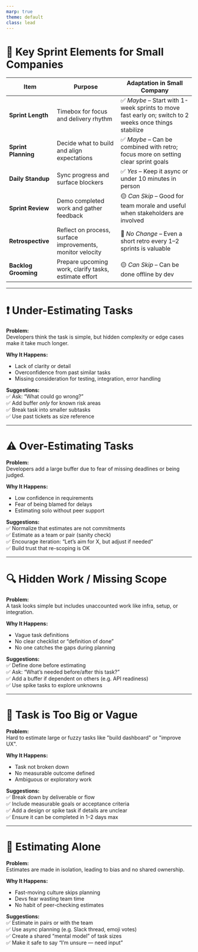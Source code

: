 ```yaml
---
marp: true
theme: default
class: lead
---
```


# 🧭 Key Sprint Elements for Small Companies

| Item                  | Purpose                                                | Adaptation in Small Company           |
|-----------------------|--------------------------------------------------------|---------------------------------------|
| **Sprint Length**     | Timebox for focus and delivery rhythm                  | ✅ *Maybe* – Start with 1-week sprints to move fast early on; switch to 2 weeks once things stabilize |
| **Sprint Planning**   | Decide what to build and align expectations            | ✅ *Maybe* – Can be combined with retro; focus more on setting clear sprint goals |
| **Daily Standup**     | Sync progress and surface blockers                     | ✅ *Yes* – Keep it async or under 10 minutes in person |
| **Sprint Review**     | Demo completed work and gather feedback                | 🟡 *Can Skip* – Good for team morale and useful when stakeholders are involved |
| **Retrospective**     | Reflect on process, surface improvements, monitor velocity | 🚫 *No Change* – Even a short retro every 1–2 sprints is valuable |
| **Backlog Grooming**  | Prepare upcoming work, clarify tasks, estimate effort  | 🟡 *Can Skip* – Can be done offline by dev |

---

# ❗ Under-Estimating Tasks

**Problem:**  
Developers think the task is simple, but hidden complexity or edge cases make it take much longer.

**Why It Happens:**  
- Lack of clarity or detail  
- Overconfidence from past similar tasks  
- Missing consideration for testing, integration, error handling

**Suggestions:**  
✅ Ask: “What could go wrong?”  
✅ Add buffer *only* for known risk areas  
✅ Break task into smaller subtasks  
✅ Use past tickets as size reference

---

# ⚠️ Over-Estimating Tasks

**Problem:**  
Developers add a large buffer due to fear of missing deadlines or being judged.

**Why It Happens:**  
- Low confidence in requirements  
- Fear of being blamed for delays  
- Estimating solo without peer support

**Suggestions:**  
✅ Normalize that estimates are not commitments  
✅ Estimate as a team or pair (sanity check)  
✅ Encourage iteration: “Let’s aim for X, but adjust if needed”  
✅ Build trust that re-scoping is OK

---

# 🔍 Hidden Work / Missing Scope

**Problem:**  
A task looks simple but includes unaccounted work like infra, setup, or integration.

**Why It Happens:**  
- Vague task definitions  
- No clear checklist or “definition of done”  
- No one catches the gaps during planning

**Suggestions:**  
✅ Define done before estimating  
✅ Ask: “What’s needed before/after this task?”  
✅ Add a buffer if dependent on others (e.g. API readiness)  
✅ Use spike tasks to explore unknowns

---

# 🧱 Task is Too Big or Vague

**Problem:**  
Hard to estimate large or fuzzy tasks like "build dashboard" or "improve UX".

**Why It Happens:**  
- Task not broken down  
- No measurable outcome defined  
- Ambiguous or exploratory work

**Suggestions:**  
✅ Break down by deliverable or flow  
✅ Include measurable goals or acceptance criteria  
✅ Add a design or spike task if details are unclear  
✅ Ensure it can be completed in 1–2 days max

---

# 🧍 Estimating Alone

**Problem:**  
Estimates are made in isolation, leading to bias and no shared ownership.

**Why It Happens:**  
- Fast-moving culture skips planning  
- Devs fear wasting team time  
- No habit of peer-checking estimates

**Suggestions:**  
✅ Estimate in pairs or with the team  
✅ Use async planning (e.g. Slack thread, emoji votes)  
✅ Create a shared “mental model” of task sizes  
✅ Make it safe to say “I’m unsure — need input”

